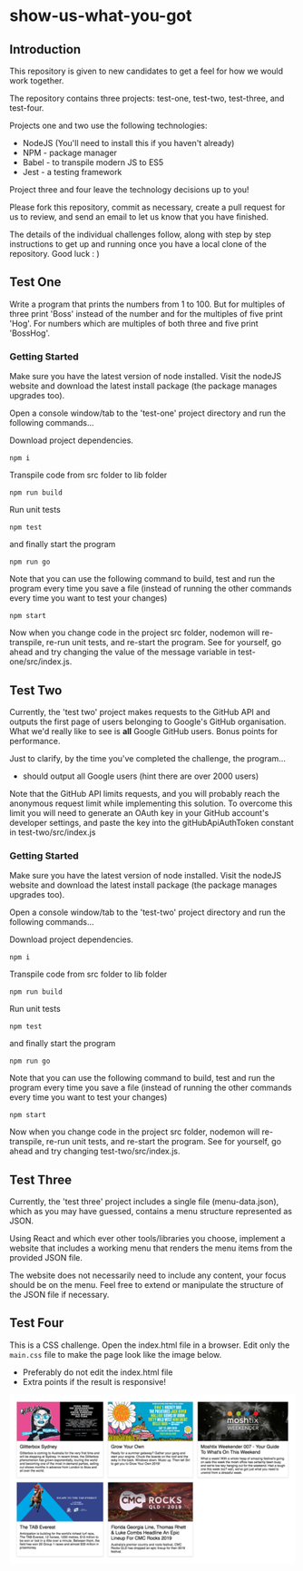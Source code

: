 # show-us-what-you-got

## Introduction

This repository is given to new candidates to get a feel for how we would work together.

The repository contains three projects: test-one, test-two, test-three, and test-four.

Projects one and two use the following technologies:

- NodeJS (You'll need to install this if you haven't already)
- NPM - package manager
- Babel - to transpile modern JS to ES5
- Jest - a testing framework

Project three and four leave the technology decisions up to you!

Please fork this repository, commit as necessary, create a pull request for us to review, and send an email to let us know that you have finished.

The details of the individual challenges follow, along with step by step instructions to get up and running once you have a local clone of the repository. Good luck : )

## Test One

Write a program that prints the numbers from 1 to 100. But for multiples of three print 'Boss' instead of the number and for the multiples of five print 'Hog'. For numbers which are multiples of both three and five print 'BossHog'.

### Getting Started

Make sure you have the latest version of node installed. Visit the nodeJS website and download the latest install package (the package manages upgrades too).

Open a console window/tab to the 'test-one' project directory and run the following commands...

Download project dependencies.

```
npm i
```

Transpile code from src folder to lib folder

```
npm run build
```

Run unit tests

```
npm test
```

and finally start the program

```
npm run go
```

Note that you can use the following command to build, test and run the program every time you save a file (instead of running the other commands every time you want to test your changes)

```
npm start
```

Now when you change code in the project src folder, nodemon will re-transpile, re-run unit tests, and re-start the program. See for yourself, go ahead and try changing the value of the message variable in test-one/src/index.js.

## Test Two

Currently, the 'test two' project makes requests to the GitHub API and outputs the first page of users belonging to Google's GitHub organisation. What we'd really like to see is **all** Google GitHub users. Bonus points for performance.

Just to clarify, by the time you've completed the challenge, the program...

- should output all Google users (hint there are over 2000 users)

Note that the GitHub API limits requests, and you will probably reach the anonymous request limit while implementing this solution. To overcome this limit you will need to generate an OAuth key in your GitHub account's developer settings, and paste the key into the gitHubApiAuthToken constant in test-two/src/index.js

### Getting Started

Make sure you have the latest version of node installed. Visit the nodeJS website and download the latest install package (the package manages upgrades too).

Open a console window/tab to the 'test-two' project directory and run the following commands...

Download project dependencies.

```
npm i
```

Transpile code from src folder to lib folder

```
npm run build
```

Run unit tests

```
npm test
```

and finally start the program

```
npm run go
```

Note that you can use the following command to build, test and run the program every time you save a file (instead of running the other commands every time you want to test your changes)

```
npm start
```

Now when you change code in the project src folder, nodemon will re-transpile, re-run unit tests, and re-start the program. See for yourself, go ahead and try changing test-two/src/index.js.

## Test Three

Currently, the 'test three' project includes a single file (menu-data.json), which as you may have guessed, contains a menu structure represented as JSON.

Using React and which ever other tools/libraries you choose, implement a website that includes a working menu that renders the menu items from the provided JSON file.

The website does not necessarily need to include any content, your focus should be on the menu. Feel free to extend or manipulate the structure of the JSON file if necessary.

## Test Four

This is a CSS challenge. Open the index.html file in a browser. Edit only the `main.css` file to make the page look like the image below.

- Preferably do not edit the index.html file
- Extra points if the result is responsive!

![example4.1.png](images/example4.1.png)

